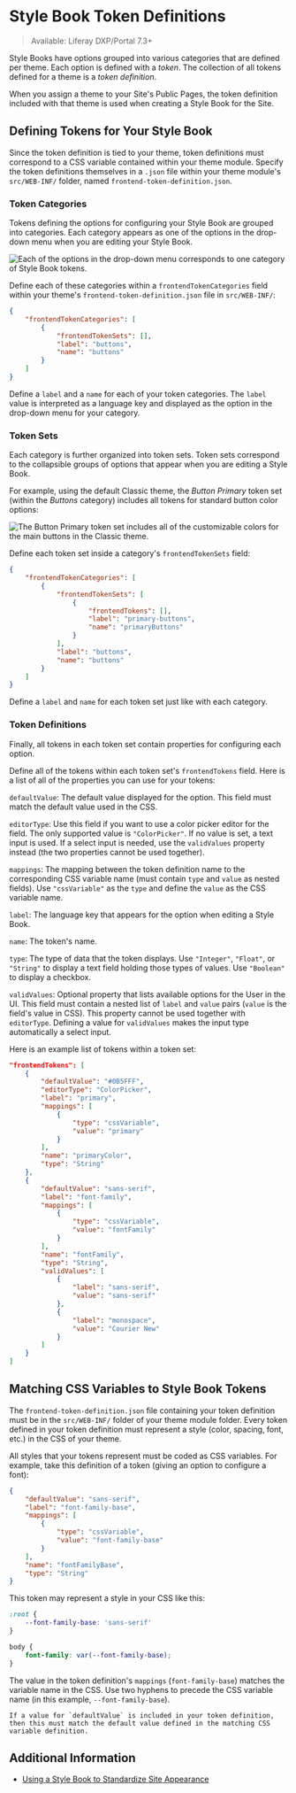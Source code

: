 # Style Book Token Definitions

> Available: Liferay DXP/Portal 7.3+

Style Books have options grouped into various categories that are defined per theme. Each option is defined with a *token*. The collection of all tokens defined for a theme is a *token definition*.

When you assign a theme to your Site's Public Pages, the token definition included with that theme is used when creating a Style Book for the Site.

## Defining Tokens for Your Style Book

Since the token definition is tied to your theme, token definitions must correspond to a CSS variable contained within your theme module. Specify the token definitions themselves in a `.json` file within your theme module's `src/WEB-INF/` folder, named `frontend-token-definition.json`. 

### Token Categories

Tokens defining the options for configuring your Style Book are grouped into categories. Each category appears as one of the options in the drop-down menu when you are editing your Style Book.

![Each of the options in the drop-down menu corresponds to one category of Style Book tokens.](./style-book-token-definitions/images/01.png)

Define each of these categories within a `frontendTokenCategories` field within your theme's `frontend-token-definition.json` file in `src/WEB-INF/`:

```json
{
    "frontendTokenCategories": [
        {
            "frontendTokenSets": [],
            "label": "buttons",
            "name": "buttons"
        }
    ]
}
```

Define a `label` and a `name` for each of your token categories. The `label` value is interpreted as a language key and displayed as the option in the drop-down menu for your category. <!-- Add link to article explaining localization when it is available. -->

### Token Sets

Each category is further organized into token sets. Token sets correspond to the collapsible groups of options that appear when you are editing a Style Book.

For example, using the default Classic theme, the *Button Primary* token set (within the *Buttons* category) includes all tokens for standard button color options:

![The Button Primary token set includes all of the customizable colors for the main buttons in the Classic theme.](./style-book-token-definitions/images/02.png)

Define each token set inside a category's `frontendTokenSets` field:

```json
{
    "frontendTokenCategories": [
        {
            "frontendTokenSets": [
                {
                    "frontendTokens": [],
                    "label": "primary-buttons",
                    "name": "primaryButtons"
                }
            ],
            "label": "buttons",
            "name": "buttons"
        }
    ]
}
```

Define a `label` and `name` for each token set just like with each category.

### Token Definitions

Finally, all tokens in each token set contain properties for configuring each option.

Define all of the tokens within each token set's `frontendTokens` field. Here is a list of all of the properties you can use for your tokens:

`defaultValue`: The default value displayed for the option. This field must match the default value used in the CSS.

`editorType`: Use this field if you want to use a color picker editor for the field. The only supported value is `"ColorPicker"`. If no value is set, a text input is used. If a select input is needed, use the `validValues` property instead (the two properties cannot be used together).

`mappings`: The mapping between the token definition name to the corresponding CSS variable name (must contain `type` and `value` as nested fields). Use `"cssVariable"` as the `type` and define the `value` as the CSS variable name.

`label`: The language key that appears for the option when editing a Style Book.

`name`: The token's name.

`type`: The type of data that the token displays. Use `"Integer"`, `"Float"`, or `"String"` to display a text field holding those types of values. Use `"Boolean"` to display a checkbox.

`validValues`: Optional property that lists available options for the User in the UI. This field must contain a nested list of `label` and `value` pairs (`value` is the field's value in CSS). This property cannot be used together with `editorType`. Defining a value for `validValues` makes the input type automatically a select input.

Here is an example list of tokens within a token set:

```json
"frontendTokens": [
    {
        "defaultValue": "#0B5FFF",
        "editorType": "ColorPicker",
        "label": "primary",
        "mappings": [
            {
                "type": "cssVariable",
                "value": "primary"
            }
        ],
        "name": "primaryColor",
        "type": "String"
    },
    {
        "defaultValue": "sans-serif",
        "label": "font-family",
        "mappings": [
            {
                "type": "cssVariable",
                "value": "fontFamily"
            }
        ],
        "name": "fontFamily",
        "type": "String",
        "validValues": [
            {
                "label": "sans-serif",
                "value": "sans-serif"
            },
            {
                "label": "monospace",
                "value": "Courier New"
            }
        ]
    }
]
```

## Matching CSS Variables to Style Book Tokens

The `frontend-token-definition.json` file containing your token definition must be in the `src/WEB-INF/` folder of your theme module folder. Every token defined in your token definition must represent a style (color, spacing, font, etc.) in the CSS of your theme.

All styles that your tokens represent must be coded as CSS variables. For example, take this definition of a token (giving an option to configure a font):

```json
{
    "defaultValue": "sans-serif",
    "label": "font-family-base",
    "mappings": [
        {
            "type": "cssVariable",
            "value": "font-family-base"
        }
    ],
    "name": "fontFamilyBase",
    "type": "String"
}
```

This token may represent a style in your CSS like this:

```css
:root {
    --font-family-base: 'sans-serif'
}

body {
    font-family: var(--font-family-base);
}
```

The value in the token definition's `mappings` (`font-family-base`) matches the variable name in the CSS. Use two hyphens to precede the CSS variable name (in this example, `--font-family-base`).

```{important}
If a value for `defaultValue` is included in your token definition, then this must match the default value defined in the matching CSS variable definition.
```

## Additional Information

* [Using a Style Book to Standardize Site Appearance](../using-a-style-book-to-standardize-site-appearance.md)
<!-- Add link to token definition tutorial when available -->
